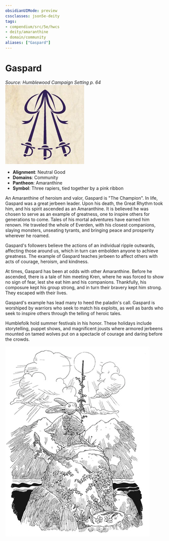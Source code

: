 ```yaml
---
obsidianUIMode: preview
cssclasses: json5e-deity
tags:
- compendium/src/5e/hwcs
- deity/amaranthine
- domain/community
aliases: ["Gaspard"]
---
```

# Gaspard
*Source: Humblewood Campaign Setting p. 64* 
![](https://raw.githubusercontent.com/5etools-mirror-2/5etools-img/main/deities/HWCS/Gaspard-Symbol.webp#symbol)

- **Alignment**: Neutral Good
- **Domains**: Community
- **Pantheon**: Amaranthine
- **Symbol**: Three rapiers, tied together by a pink ribbon

An Amaranthine of heroism and valor, Gaspard is "The Champion". In life, Gaspard was a great jerbeen leader. Upon his death, the Great Rhythm took him, and his spirit ascended as an Amaranthine. It is believed he was chosen to serve as an example of greatness, one to inspire others for generations to come. Tales of his mortal adventures have earned him renown. He traveled the whole of Everden, with his closest companions, slaying monsters, unseating tyrants, and bringing peace and prosperity wherever he roamed.

Gaspard's followers believe the actions of an individual ripple outwards, affecting those around us, which in turn can embolden anyone to achieve greatness. The example of Gaspard teaches jerbeen to affect others with acts of courage, heroism, and kindness.

At times, Gaspard has been at odds with other Amaranthine. Before he ascended, there is a tale of him meeting Kren, where he was forced to show no sign of fear, lest she eat him and his companions. Thankfully, his composure kept his group strong, and in turn their bravery kept him strong. They escaped with their lives.

Gaspard's example has lead many to heed the paladin's call. Gaspard is worshiped by warriors who seek to match his exploits, as well as bards who seek to inspire others through the telling of heroic tales.

Humblefolk hold summer festivals in his honor. These holidays include storytelling, puppet shows, and magnificent jousts where armored jerbeens mounted on tamed wolves put on a spectacle of courage and daring before the crowds.

![](https://raw.githubusercontent.com/5etools-mirror-2/5etools-img/main/deities/HWCS/Gaspard.webp#center)